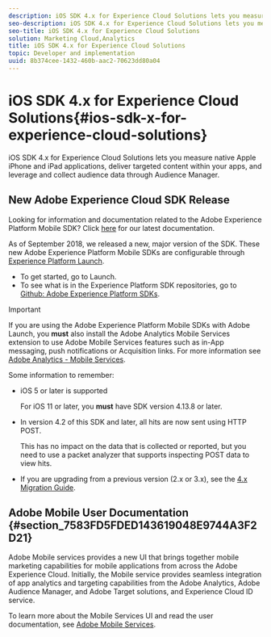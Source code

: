 ```yaml
---
description: iOS SDK 4.x for Experience Cloud Solutions lets you measure native Apple iPhone and iPad applications, deliver targeted content within your apps, and leverage and collect audience data through Audience Manager.
seo-description: iOS SDK 4.x for Experience Cloud Solutions lets you measure native Apple iPhone and iPad applications, deliver targeted content within your apps, and leverage and collect audience data through Audience Manager.
seo-title: iOS SDK 4.x for Experience Cloud Solutions
solution: Marketing Cloud,Analytics
title: iOS SDK 4.x for Experience Cloud Solutions
topic: Developer and implementation
uuid: 8b374cee-1432-460b-aac2-70623dd80a04
---
```


# iOS SDK 4.x for Experience Cloud Solutions{#ios-sdk-x-for-experience-cloud-solutions}

iOS SDK 4.x for Experience Cloud Solutions lets you measure native Apple iPhone and iPad applications, deliver targeted content within your apps, and leverage and collect audience data through Audience Manager.

## New Adobe Experience Cloud SDK Release

Looking for information and documentation related to the Adobe Experience Platform Mobile SDK? Click [here](https://aep-sdks.gitbook.io/docs/) for our latest documentation.

As of September 2018, we released a new, major version of the SDK. These new Adobe Experience Platform Mobile SDKs are configurable through [Experience Platform Launch](https://www.adobe.com/experience-platform/launch.html).

* To get started, go to Launch.
* To see what is in the Experience Platform SDK repositories, go to [Github: Adobe Experience Platform SDKs](https://github.com/Adobe-Marketing-Cloud/acp-sdks).

>[!IMPORTANT]
>
> If you are using the Adobe Experience Platform Mobile SDKs with Adobe Launch, you **must** also install the Adobe Analytics Mobile Services extension to use Adobe Mobile Services features such as in-App messaging, push notifications or Acquisition links. For more information see [Adobe Analytics - Mobile Services](https://aep-sdks.gitbook.io/docs/using-mobile-extensions/adobe-analytics-mobile-services).

Some information to remember:

* iOS 5 or later is supported

  For iOS 11 or later, you **must** have SDK version 4.13.8 or later. 

* In version 4.2 of this SDK and later, all hits are now sent using HTTP POST.

  This has no impact on the data that is collected or reported, but you need to use a packet analyzer that supports inspecting POST data to view hits.

* If you are upgrading from a previous version (2.x or 3.x), see the [4.x Migration Guide](/help/ios/getting-started/migration-v3.md).

## Adobe Mobile User Documentation {#section_7583FD5FDED143619048E9744A3F2D21}

Adobe Mobile services provides a new UI that brings together mobile marketing capabilities for mobile applications from across the Adobe Experience Cloud. Initially, the Mobile service provides seamless integration of app analytics and targeting capabilities from the Adobe Analytics, Adobe Audience Manager, and Adobe Target solutions, and Experience Cloud ID service.

To learn more about the Mobile Services UI and read the user documentation, see [Adobe Mobile Services](/help/using/home.md). 
